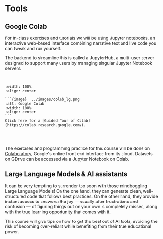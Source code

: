 # Tools

## Google Colab

For in-class exercises and tutorials we will be using Jupyter notebooks, an interactive web-based interface combining narrative text and live code you can tweak and run yourself.

The backend to streamline this is called a JupyterHub, a multi-user server designed to support many users by managing singular Jupyter Notebook servers.

&nbsp;  

```{image} ../images/jupyter_nb_df_demo.gif
:width: 100%
:align: center
```
````{margin}
```{image}  ../images/colab_lg.png
:alt: Google Colab
:width: 100%
:align: center
```
Click here for a [Guided Tour of Colab](https://colab.research.google.com/).
````
&nbsp;  
&nbsp;  

The exercises and programming practice for this course will be done on [Colaboratory](https://research.google.com/colaboratory/faq.html), Google's online front end interface from its cloud. Datasets on GDrive can be accessed via a Jupyter Notebook on Colab.


## Large Language Models & AI assistants

It can be very tempting to surrender too soon with those mindboggling Large Language Models! On the one hand, they can generate clean, well-structured code that follows best practices. On the other hand, they provide instant access to answers: the joy — usually after frustrations and confusion — of figuring things out on your own is completely missed, along with the true learning opportunity that comes with it.

This course will give tips on how to get the best out of AI tools, avoiding the risk of becoming over-reliant while benefiting from their true educational power.